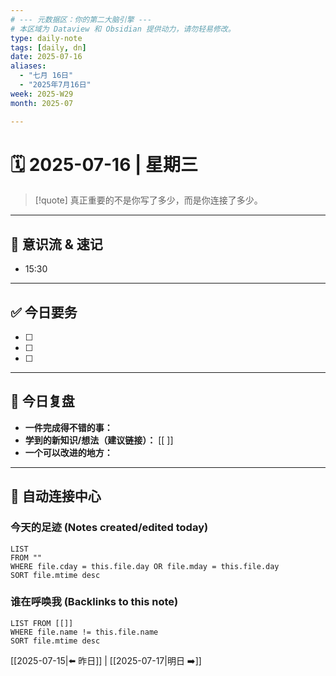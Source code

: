 ```yaml
---
# --- 元数据区：你的第二大脑引擎 ---
# 本区域为 Dataview 和 Obsidian 提供动力，请勿轻易修改。
type: daily-note
tags: [daily, dn]
date: 2025-07-16
aliases: 
  - "七月 16日"
  - "2025年7月16日"
week: 2025-W29
month: 2025-07

---
```


# 🗓️ 2025-07-16 | 星期三

> [!quote] 真正重要的不是你写了多少，而是你连接了多少。

---

## 🌊 意识流 & 速记 <!-- 记录任何想法，用快捷键生成新时间戳 -->
- 15:30 

---

## ✅ 今日要务 <!-- 你的三件要事，可链接至 [[项目]] 或 [[会议]] -->
- [ ] 
- [ ] 
- [ ] 

---

## 🌱 今日复盘 <!-- 每日反思，是明日成长的燃料 -->
- **一件完成得不错的事：**
- **学到的新知识/想法（建议链接）：** [[ ]]
- **一个可以改进的地方：**

---

## 🤖 自动连接中心 <!-- 本区域由 Dataview 插件自动更新！-->

### 今天的足迹 (Notes created/edited today)

```dataview
LIST
FROM ""
WHERE file.cday = this.file.day OR file.mday = this.file.day
SORT file.mtime desc
````

### 谁在呼唤我 (Backlinks to this note)

```dataview
LIST FROM [[]]
WHERE file.name != this.file.name
SORT file.mtime desc
```

[[2025-07-15|⬅️ 昨日]] | [[2025-07-17|明日 ➡️]]